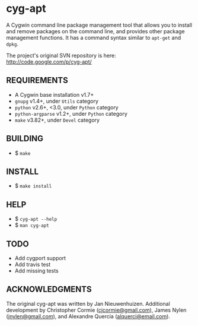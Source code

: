 cyg-apt
=======

A Cygwin command line package management tool that allows you to install and
remove packages on the command line, and provides other package management
functions.  It has a command syntax similar to `apt-get` and `dpkg`.

The project's original SVN repository is here:
http://code.google.com/p/cyg-apt/

REQUIREMENTS
------------

* A Cygwin base installation v1.7+
* `gnupg` v1.4+, under `Utils` category
* `python` v2.6+, <3.0, under `Python` category
* `python-argparse` v1.2+, under `Python` category
* `make` v3.82+, under `Devel` category

BUILDING
--------

* $ `make`

INSTALL
-------

* $ `make install`

HELP
----

* $ `cyg-apt --help`
* $ `man cyg-apt`

TODO
----

* Add cygport support
* Add travis test
* Add missing tests

ACKNOWLEDGMENTS
---------------

The original cyg-apt was written by Jan Nieuwenhuizen.  Additional development
by Christopher Cormie (cjcormie@gmail.com), James Nylen (jnylen@gmail.com), and
Alexandre Quercia (alquerci@email.com).
